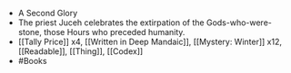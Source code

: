 - A Second Glory
- The priest Juceh celebrates the extirpation of the Gods-who-were-stone, those Hours who preceded humanity.
- [[Tally Price]] x4, [[Written in Deep Mandaic]], [[Mystery: Winter]] x12, [[Readable]], [[Thing]], [[Codex]]
- #Books